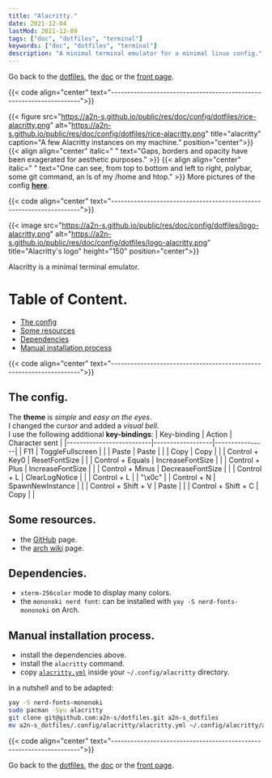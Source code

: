 ```yaml
---
title: "Alacritty."
date: 2021-12-04
lastMod: 2021-12-09
tags: ["doc", "dotfiles", "terminal"]
keywords: ["doc", "dotfiles", "terminal"]
description: "A minimal terminal emulator for a minimal linux config."
---
```

Go back to the [dotfiles](/public/doc/config/dotfiles), the [doc](/public/doc/config) or the [front page](/public).  

{{< code align="center"
         text="--------------------------------------------------------------------">}}

{{< figure src="https://a2n-s.github.io/public/res/doc/config/dotfiles/rice-alacritty.png" 
           alt="https://a2n-s.github.io/public/res/doc/config/dotfiles/rice-alacritty.png"
           title="alacritty" caption="A few Alacritty instances on my machine." position="center">}}
{{< align align="center" 
           italic=" "
           text="Gaps, borders and opacity have been exagerated for aesthetic purposes." >}}
{{< align align="center" 
           italic=" "
           text="One can see, from top to bottom and left to right, polybar, some git command, an ls of my /home and htop." >}}
More pictures of the config [**here**](https://github.com/a2n-s/dotfiles#4-gallery-toc).

{{< code align="center"
         text="--------------------------------------------------------------------">}}

{{< image src="https://a2n-s.github.io/public/res/doc/config/dotfiles/logo-alacritty.png" 
          alt="https://a2n-s.github.io/public/res/doc/config/dotfiles/logo-alacritty.png"
          title="Alacritty's logo" height="150" position="center">}}

Alacritty is a minimal terminal emulator.

# Table of Content.
- [The config](#the-config)
- [Some resources](#some-resources)
- [Dependencies](#dependencies)
- [Manual installation process](#manual-installation-process)

{{< code align="center"
         text="--------------------------------------------------------------------">}}

## The config.
The **theme** is *simple* and *easy on the eyes*.  
I changed the *cursor* and added a *visual bell*.  
I use the following additional **key-bindings**:
| Key-binding              | Action           | Character sent |
|--------------------------|------------------|----------------|
|                   F11    | ToggleFullscreen |                |
|                   Paste  | Paste            |                |
|                   Copy   | Copy             |                |
| Control         + Key0   | ResetFontSize    |                |
| Control         + Equals | IncreaseFontSize |                |
| Control         + Plus   | IncreaseFontSize |                |
| Control         + Minus  | DecreaseFontSize |                |
| Control         + L      | ClearLogNotice   |                |
| Control         + L      |                  | "\x0c"         |
| Control         + N      | SpawnNewInstance |                |
| Control + Shift + V      | Paste            |                |
| Control + Shift + C      | Copy             |                |

## Some resources.
- the [GitHub](https://github.com/alacritty/alacritty) page.
- the [arch wiki](https://wiki.archlinux.org/title/Alacritty) page.

## Dependencies.
- `xterm-256color` mode to display many colors.
- the `mononoki nerd font`: can be installed with `yay -S nerd-fonts-mononoki` on Arch.

## Manual installation process.
- install the dependencies above.
- install the `alacritty` command.
- copy [`alacritty.yml`] inside your `~/.config/alacritty` directory.

in a nutshell and to be adapted:
```bash
yay -S nerd-fonts-mononoki
sudo pacman -Syu alacritty
git clone git@github.com:a2n-s/dotfiles.git a2n-s_dotfiles
mv a2n-s_dotfiles/.config/alacritty/alacritty.yml ~/.config/alacritty/alacritty.yml
```

{{< code align="center"
         text="--------------------------------------------------------------------">}}

Go back to the [dotfiles](/public/doc/config/dotfiles), the [doc](/public/doc/config) or the [front page](/public).  

[`alacritty.yml`]: https://github.com/a2n-s/dotfiles/blob/main/.config/alacritty/alacritty.yml
